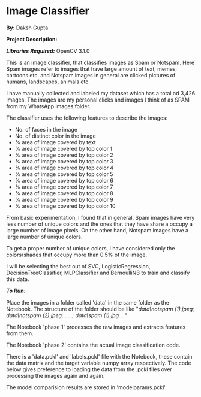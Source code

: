 # Image Classifier

**By:** Daksh Gupta

**Project Description:**

***Libraries Required:*** OpenCV 3.1.0

This is an image classifier, that classifies images as Spam or Notspam. Here Spam images refer to images that have large amount of text, memes, cartoons etc. and Notspam images in general are clicked pictures of humans, landscapes, animals etc.

I have manually collected and labeled my dataset which has a total od 3,426 images. The images are my personal clicks and images I think of as SPAM from my WhatsApp images folder.

The classifier uses the following features to describe the images:

- No. of faces in the image
- No. of distinct color in the image
- % area of image covered by text
- % area of image covered by top color 1
- % area of image covered by top color 2
- % area of image covered by top color 3
- % area of image covered by top color 4
- % area of image covered by top color 5
- % area of image covered by top color 6
- % area of image covered by top color 7
- % area of image covered by top color 8
- % area of image covered by top color 9
- % area of image covered by top color 10

From basic experimentation, I found that in general, Spam images have very less number of unique colors and the ones that they have share a occupy a large number of image pixels. On the other hand, Notspam images have a large number of unique colors.

To get a proper number of unique colors, I have considered only the colors/shades that occupy more than 0.5% of the image.

I will be selecting the best out of SVC, LogisticRegression, DecisionTreeClassifier, MLPClassifier and BernoulliNB to train and classify this data.

***To Run:***

Place the images in a folder called 'data' in the same folder as the Notebook. The structure of the folder should be like "*data\\notspam (1).jpeg; data\\notspam (2).jpeg; .....; data\\spam (1).jpg ...*"

The Notebook 'phase 1' processes the raw images and extracts features from them.

The Notebook 'phase 2' contains the actual image classification code.

There is a 'data.pckl' and 'labels.pckl' file with the Notebook, these contain the data matrix and the target variable numpy array respectively. The code below gives preference to loading the data from the .pckl files over processing the images again and again.

The model comparision results are stored in 'modelparams.pckl'
